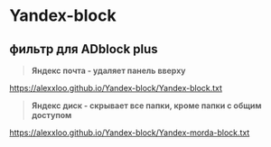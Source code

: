 # Yandex-block
## фильтр для ADblock plus 

>**Яндекс почта - удаляет панель вверху**

https://alexxloo.github.io/Yandex-block/Yandex-block.txt

>**Яндекс диск - скрывает все папки, кроме папки с общим доступом**


https://alexxloo.github.io/Yandex-block/Yandex-morda-block.txt
